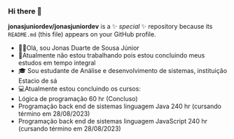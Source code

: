 ### Hi there 👋


**jonasjuniordev/jonasjuniordev** is a ✨ _special_ ✨ repository because its `README.md` (this file) appears on your GitHub profile.
- 👩‍💼Olá, sou Jonas Duarte de Sousa Júnior
- 💼Atualmente não estou trabalhando pois estou concluindo meus estudos em tempo integral
- 🎓 Sou estudante de Análise e desenvolvimento de sistemas, instituição Estacio de sá
- 💻Atualmente estou concluindo os cursos:
- Lógica de programação 60 hr (Concluso)
- Programação back end de sistemas linguagem Java 240 hr (cursando término em 28/08/2023)
- Programação back end de sistemas linguagem JavaScript 240 hr (cursando término em 28/08/2023)


